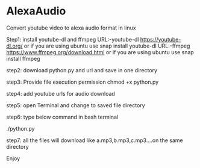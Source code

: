 # AlexaAudio 
Convert youtube video to alexa audio format in linux

Step1:
install youtube-dl and ffmpeg
URL:-youtube-dl https://youtube-dl.org/  or if you are using ubuntu use snap install youtube-dl
URL:-ffmpeg https://www.ffmpeg.org/download.html  or if you are using ubuntu use snap install ffmpeg

step2:
download python.py and url and save in one directory

step3:
Provide file execution permission
chmod +x python.py

step4:
add youtube urls for audio download

step5:
open Terminal and change to saved file directory

step6:
type below command in bash terminal

./python.py

step7:
all the files will download like a.mp3,b.mp3,c.mp3....on the same directory

Enjoy
